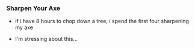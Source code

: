 ### Sharpen Your Axe
- if i have 8 hours to chop down a tree, i spend the first four sharpening my axe

- I'm stressing about this...